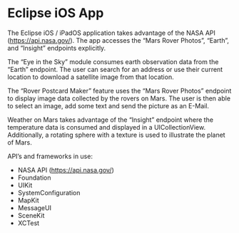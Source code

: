 # Eclipse iOS App

The Eclipse iOS / iPadOS application takes advantage of the NASA API (https://api.nasa.gov/). The app accesses the “Mars Rover Photos”, “Earth”, and “Insight” endpoints explicitly. 

The “Eye in the Sky” module consumes earth observation data from the “Earth” endpoint. The user can search for an address or use their current location to download a satellite image from that location.

The “Rover Postcard Maker” feature uses the “Mars Rover Photos” endpoint to display image data collected by the rovers on Mars. The user is then able to select an image, add some text and send the picture as an E-Mail. 

Weather on Mars takes advantage of the “Insight” endpoint where the temperature data is consumed and displayed in a UICollectionView. Additionally, a rotating sphere with a texture is used to illustrate the planet of Mars.


API’s and frameworks in use:

* NASA API (https://api.nasa.gov/)
* Foundation
* UIKit
* SystemConfiguration
* MapKit
* MessageUI
* SceneKit
* XCTest 